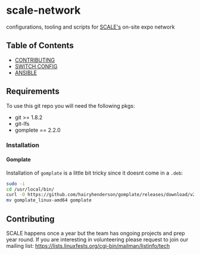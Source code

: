 # scale-network
configurations, tooling and scripts for [SCALE's](https://www.socallinuxexpo.org/) on-site expo network

## Table of Contents
* [CONTRIBUTING](./CONTRIBUTING.md)
* [SWITCH CONFIG](./switch-configuration/README.md)
* [ANSIBLE](./ansible/README.md)

## Requirements
To use this git repo you will need the following pkgs:
  - git >= 1.8.2
  - git-lfs
  - gomplete == 2.2.0

### Installation
#### Gomplate
Installation of `gomplate` is a little bit tricky since it doesnt come in a `.deb`:
```bash
sudo -i
cd /usr/local/bin/
curl -O https://github.com/hairyhenderson/gomplate/releases/download/v2.2.0/gomplate_linux-amd64 -L
mv gomplate_linux-amd64 gomplate
```
 
## Contributing
SCALE happens once a year but the team has ongoing projects and prep year round.
If you are interesting in volunteering please request to join our mailing list:
https://lists.linuxfests.org/cgi-bin/mailman/listinfo/tech
